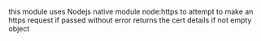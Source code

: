 this module uses Nodejs native module node:https to attempt to make an https request if passed without error returns the cert details if not empty object